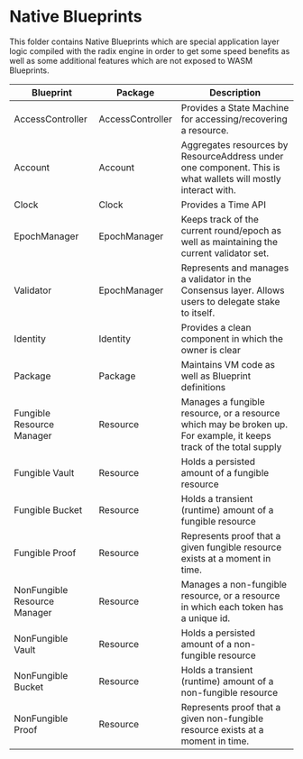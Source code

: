 # Native Blueprints

This folder contains Native Blueprints which are special application layer logic compiled 
with the radix engine in order to get some speed benefits as well as some additional features
which are not exposed to WASM Blueprints.


| Blueprint                    | Package                | Description                                                                                                        |
|------------------------------|------------------------|--------------------------------------------------------------------------------------------------------------------|
| AccessController             | AccessController       | Provides a State Machine for accessing/recovering a resource.                                                      |
| Account                      | Account                | Aggregates resources by ResourceAddress under one component. This is what wallets will mostly interact with.       |
| Clock                        | Clock                  | Provides a Time API                                                                                                |
| EpochManager                 | EpochManager           | Keeps track of the current round/epoch as well as maintaining the current validator set.                           | 
| Validator                    | EpochManager           | Represents and manages a validator in the Consensus layer. Allows users to delegate stake to itself.               |
| Identity                     | Identity               | Provides a clean component in which the owner is clear                                                             |
| Package                      | Package                | Maintains VM code as well as Blueprint definitions                                                                 |
| Fungible Resource Manager    | Resource               | Manages a fungible resource, or a resource which may be broken up. For example, it keeps track of the total supply |
| Fungible Vault               | Resource               | Holds a persisted amount of a fungible resource                                                                    |
| Fungible Bucket              | Resource               | Holds a transient (runtime) amount of a fungible resource                                                          |
| Fungible Proof               | Resource               | Represents proof that a given fungible resource exists at a moment in time.                                        |
| NonFungible Resource Manager | Resource               | Manages a non-fungible resource, or a resource in which each token has a unique id.                                |
| NonFungible Vault            | Resource               | Holds a persisted amount of a non-fungible resource                                                                |
| NonFungible Bucket           | Resource               | Holds a transient (runtime) amount of a non-fungible resource                                                      |
| NonFungible Proof            | Resource               | Represents proof that a given non-fungible resource exists at a moment in time.                                    |
